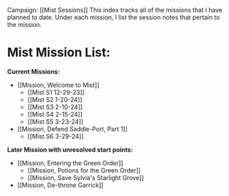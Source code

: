 Campaign: [[Mist Sessions]]
This index tracks all of the missions that I have planned to date. Under each mission, I list the session notes that pertain to the mission. 
# Mist Mission List:
**Current Missions:**
-  [[Mission, Welcome to Mist]]
	- [[Mist S1 12-29-23]]
	- [[Mist S2 1-20-24]]
	- [[Mist S3 2-10-24]]
	- [[Mist S4 2-15-24]]
	- [[Mist S5 3-23-24]]
- [[Mission, Defend Saddle-Port, Part 1]]
	-  [[Mist S6 3-29-24]]

**Later Mission with unresolved start points:**
- [[Mission, Entering the Green Order]]
	- [[Mission, Potions for the Green Order]]
	- [[Mission, Save Sylvia's Starlight Grove]]
- [[Mission, De-throne Garrick]]
